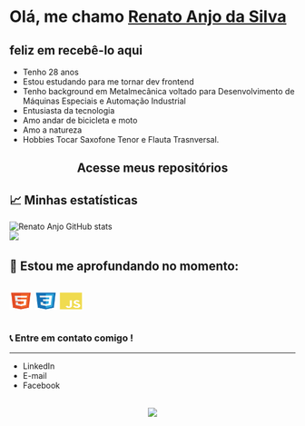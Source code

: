 # Olá, me chamo [Renato Anjo da Silva](https://www.linkedin.com/in/renato-anjo/)
## feliz em recebê-lo aqui

<ul> 
<li>Tenho 28 anos</li>
<li>Estou estudando para me tornar dev frontend</li>
<li>Tenho background em Metalmecânica voltado para Desenvolvimento de Máquinas Especiais e Automação Industrial</li>
<li>Entusiasta da tecnologia</li>
<li>Amo andar de bicicleta e moto</li>
<li>Amo a natureza</li>
<li>Hobbies Tocar Saxofone Tenor e Flauta Trasnversal.</li>
</ul>
<div align='center'>
  <h2>
    <a
    target="_blank"
    style="text-decoration: none"
    href="https://github.com/RenatoAnjo?tab=repositories"
    >Acesse meus repositórios</a>
  </h2>
</div>

## :chart_with_upwards_trend: Minhas estatísticas


  ![Renato Anjo GitHub stats](https://github-readme-stats.vercel.app/api?username=RenatoAnjo&show_icons=true&theme=dark)<br>
  <img height="162em" src="https://github-readme-stats.vercel.app/api/top-langs/?username=RenatoAnjo&layout=compact&langs_count=7&theme=dark"/>


 ##  :bookmark_tabs: Estou me aprofundando no momento: 
 
<div style="display: inline_block"><br>
  <img align="center" alt="HTML" height="30" width="40" src="https://raw.githubusercontent.com/devicons/devicon/master/icons/html5/html5-original.svg">
  <img align="center" alt="CSS" height="30" width="40" src="https://raw.githubusercontent.com/devicons/devicon/master/icons/css3/css3-original.svg">
  <img align="center" alt="Js" height="30" width="40" src="https://raw.githubusercontent.com/devicons/devicon/master/icons/javascript/javascript-plain.svg">
</div>
 
 <br>
 
  ### 📞 Entre em contato comigo !
 <div>
<hr>
  <div>
    <ul>
        <li><a href="https://www.linkedin.com/in/renato-anjo/"  style="text-decoration: none" target="_blank" rel="noreferrer">
        LinkedIn
        </a></li>
        <li><a href="mailto:renato_anjo.s@hotmail.com"  style="text-decoration: none" target="_blank" rel="noreferrer">
        E-mail</li>
        <li><a href="https://www.facebook.com/anjo3003"  style="text-decoration: none" target="_blank" rel="noreferrer">
        Facebook
        </a></li>
    </ul>
</div>
  
</div>
  <br>
   <div align='center'>
<a height="150em" href="http://www.github.com/RenatoAnjo"><img src="https://github-readme-streak-stats.herokuapp.com/?user=RenatoAnjo&stroke=2ea043&background=171717&ring=3382ed&fire=3382ed&currStreakNum=0bd967&currStreakLabel=3382ed&sideNums=0bd967&sideLabels=3382ed&dates=0bd967&hide_border=true" /></a>
</div>

</div>
